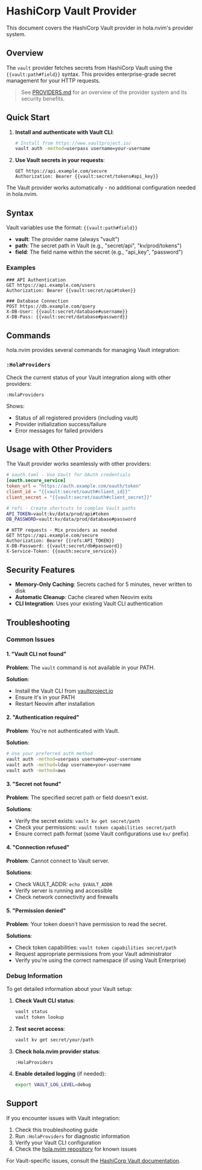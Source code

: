 # HashiCorp Vault Provider

This document covers the HashiCorp Vault provider in hola.nvim's provider system.

## Overview

The `vault` provider fetches secrets from HashiCorp Vault using the `{{vault:path#field}}` syntax. This provides enterprise-grade secret management for your HTTP requests.

> See [PROVIDERS.md](PROVIDERS.md) for an overview of the provider system and its security benefits.

## Quick Start

1. **Install and authenticate with Vault CLI**:
   ```bash
   # Install from https://www.vaultproject.io/
   vault auth -method=userpass username=your-username
   ```

2. **Use Vault secrets in your requests**:
   ```http
   GET https://api.example.com/secure
   Authorization: Bearer {{vault:secret/tokens#api_key}}
   ```

The Vault provider works automatically - no additional configuration needed in hola.nvim.

## Syntax

Vault variables use the format: `{{vault:path#field}}`

- **vault**: The provider name (always "vault")
- **path**: The secret path in Vault (e.g., "secret/api", "kv/prod/tokens")
- **field**: The field name within the secret (e.g., "api_key", "password")

### Examples

```http
### API Authentication
GET https://api.example.com/users
Authorization: Bearer {{vault:secret/api#token}}

### Database Connection
POST https://db.example.com/query
X-DB-User: {{vault:secret/database#username}}
X-DB-Pass: {{vault:secret/database#password}}
```

## Commands

hola.nvim provides several commands for managing Vault integration:

### `:HolaProviders`
Check the current status of your Vault integration along with other providers:
```
:HolaProviders
```

Shows:
- Status of all registered providers (including vault)
- Provider initialization success/failure
- Error messages for failed providers

## Usage with Other Providers

The Vault provider works seamlessly with other providers:

```toml
# oauth.toml - Use Vault for OAuth credentials
[oauth.secure_service]
token_url = "https://auth.example.com/oauth/token"
client_id = "{{vault:secret/oauth#client_id}}"
client_secret = "{{vault:secret/oauth#client_secret}}"
```

```bash
# refs - Create shortcuts to complex Vault paths
API_TOKEN=vault:kv/data/prod/api#token
DB_PASSWORD=vault:kv/data/prod/database#password
```

```http
# HTTP requests - Mix providers as needed
GET https://api.example.com/secure
Authorization: Bearer {{refs:API_TOKEN}}
X-DB-Password: {{vault:secret/db#password}}
X-Service-Token: {{oauth:secure_service}}
```

## Security Features

- **Memory-Only Caching**: Secrets cached for 5 minutes, never written to disk
- **Automatic Cleanup**: Cache cleared when Neovim exits
- **CLI Integration**: Uses your existing Vault CLI authentication

## Troubleshooting

### Common Issues

#### 1. "Vault CLI not found"
**Problem**: The `vault` command is not available in your PATH.

**Solution**:
- Install the Vault CLI from [vaultproject.io](https://www.vaultproject.io/)
- Ensure it's in your PATH
- Restart Neovim after installation

#### 2. "Authentication required"
**Problem**: You're not authenticated with Vault.

**Solution**:
```bash
# Use your preferred auth method
vault auth -method=userpass username=your-username
vault auth -method=ldap username=your-username
vault auth -method=aws
```

#### 3. "Secret not found"
**Problem**: The specified secret path or field doesn't exist.

**Solutions**:
- Verify the secret exists: `vault kv get secret/path`
- Check your permissions: `vault token capabilities secret/path`
- Ensure correct path format (some Vault configurations use `kv/` prefix)

#### 4. "Connection refused"
**Problem**: Cannot connect to Vault server.

**Solutions**:
- Check VAULT_ADDR: `echo $VAULT_ADDR`
- Verify server is running and accessible
- Check network connectivity and firewalls

#### 5. "Permission denied"
**Problem**: Your token doesn't have permission to read the secret.

**Solutions**:
- Check token capabilities: `vault token capabilities secret/path`
- Request appropriate permissions from your Vault administrator
- Verify you're using the correct namespace (if using Vault Enterprise)

### Debug Information

To get detailed information about your Vault setup:

1. **Check Vault CLI status**:
   ```bash
   vault status
   vault token lookup
   ```

2. **Test secret access**:
   ```bash
   vault kv get secret/your/path
   ```

3. **Check hola.nvim provider status**:
   ```
   :HolaProviders
   ```

4. **Enable detailed logging** (if needed):
   ```bash
   export VAULT_LOG_LEVEL=debug
   ```

## Support

If you encounter issues with Vault integration:

1. Check this troubleshooting guide
2. Run `:HolaProviders` for diagnostic information
3. Verify your Vault CLI configuration
4. Check the [hola.nvim repository](https://github.com/malev/hola.nvim) for known issues

For Vault-specific issues, consult the [HashiCorp Vault documentation](https://www.vaultproject.io/docs).
